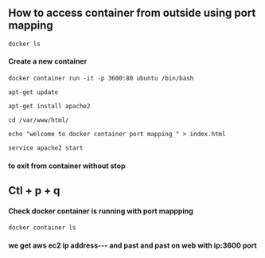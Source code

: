 ## How to access container from outside using port mapping
```
docker ls
```
#### Create a new container
```
docker container run -it -p 3600:80 ubuntu /bin/bash
```
```
apt-get update
```
```
apt-get install apache2
```
```
cd /var/www/html/
```
```
echo "welcome to docker container port mapping " > index.html
```
```
service apache2 start
```
#### to exit from container without stop 
## Ctl + p + q

#### Check docker container is running with port mappping

```
docker container ls
```
#### we get  aws ec2 ip address---  and past and past on web with ip:3600 port

